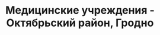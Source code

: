 ---
district_id: 4-02-2
district_name: Октябрьский район, Гродно
title: Медицинские учреждения - Октябрьский район, Гродно
---